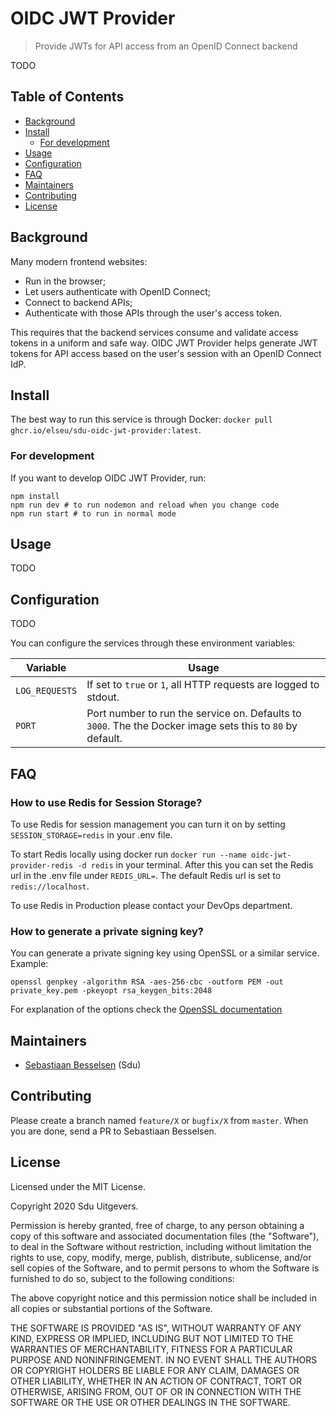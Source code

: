 # OIDC JWT Provider

> Provide JWTs for API access from an OpenID Connect backend

TODO

## Table of Contents <!-- omit in toc -->

- [Background](#background)
- [Install](#install)
  - [For development](#for-development)
- [Usage](#usage)
- [Configuration](#configuration)
- [FAQ](#faq)
- [Maintainers](#maintainers)
- [Contributing](#contributing)
- [License](#license)

## Background

Many modern frontend websites:

-   Run in the browser;
-   Let users authenticate with OpenID Connect;
-   Connect to backend APIs;
-   Authenticate with those APIs through the user's access token.

This requires that the backend services consume and validate access tokens in a uniform and safe way. OIDC JWT Provider helps generate JWT tokens for API access based on the user's session with an OpenID Connect IdP.

## Install

The best way to run this service is through Docker: `docker pull ghcr.io/elseu/sdu-oidc-jwt-provider:latest`.

### For development

If you want to develop OIDC JWT Provider, run:

```
npm install
npm run dev # to run nodemon and reload when you change code
npm run start # to run in normal mode
```

## Usage

TODO

## Configuration

TODO

You can configure the services through these environment variables:

| Variable       | Usage                                                                                                     |
| -------------- | --------------------------------------------------------------------------------------------------------- |
| `LOG_REQUESTS` | If set to `true` or `1`, all HTTP requests are logged to stdout.                                          |
| `PORT`         | Port number to run the service on. Defaults to `3000`. The the Docker image sets this to `80` by default. | ` |


## FAQ
### How to use Redis for Session Storage?
To use Redis for session management you can turn it on by setting `SESSION_STORAGE=redis` in your .env file.

To start Redis locally using docker run `docker run --name oidc-jwt-provider-redis -d redis` in your terminal.
After this you can set the Redis url in the .env file under `REDIS_URL=`.
The default Redis url is set to `redis://localhost`.

To use Redis in Production please contact your DevOps department.

### How to generate a private signing key?
You can generate a private signing key using OpenSSL or a similar service.
Example: 
```
openssl genpkey -algorithm RSA -aes-256-cbc -outform PEM -out private_key.pem -pkeyopt rsa_keygen_bits:2048
```
For explanation of the options check the [OpenSSL documentation](https://www.openssl.org/docs/man1.1.0/man1/genpkey.html#KEY-GENERATION-OPTIONS])

## Maintainers

-   [Sebastiaan Besselsen](https://github.com/sbesselsen) (Sdu)

## Contributing

Please create a branch named `feature/X` or `bugfix/X` from `master`. When you are done, send a PR to Sebastiaan Besselsen.

## License

Licensed under the MIT License.

Copyright 2020 Sdu Uitgevers.

Permission is hereby granted, free of charge, to any person obtaining a copy of this software and associated documentation files (the "Software"), to deal in the Software without restriction, including without limitation the rights to use, copy, modify, merge, publish, distribute, sublicense, and/or sell copies of the Software, and to permit persons to whom the Software is furnished to do so, subject to the following conditions:

The above copyright notice and this permission notice shall be included in all copies or substantial portions of the Software.

THE SOFTWARE IS PROVIDED "AS IS", WITHOUT WARRANTY OF ANY KIND, EXPRESS OR IMPLIED, INCLUDING BUT NOT LIMITED TO THE WARRANTIES OF MERCHANTABILITY, FITNESS FOR A PARTICULAR PURPOSE AND NONINFRINGEMENT. IN NO EVENT SHALL THE AUTHORS OR COPYRIGHT HOLDERS BE LIABLE FOR ANY CLAIM, DAMAGES OR OTHER LIABILITY, WHETHER IN AN ACTION OF CONTRACT, TORT OR OTHERWISE, ARISING FROM, OUT OF OR IN CONNECTION WITH THE SOFTWARE OR THE USE OR OTHER DEALINGS IN THE SOFTWARE.
